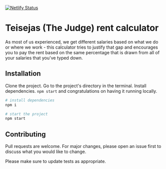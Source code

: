 [![Netlify Status](https://api.netlify.com/api/v1/badges/4b1d242c-3b1d-4426-b668-e0229ae54919/deploy-status)](https://app.netlify.com/sites/equalrent/deploys)
# Teisejas (The Judge) rent calculator
As most of us experienced, we get different salaries based on what we do or where we work - this calculator tries to justify that gap and encourages you to pay the rent based on the same percentage that is drawn from all of your salaries that you've typed down.

## Installation

Clone the project. Go to the project's directory in the terminal. Install dependencies. `npm start` and congratulations on having it running locally. 

```bash
# install dependencies
npm i

# start the project
npm start
```

## Contributing
Pull requests are welcome. For major changes, please open an issue first to discuss what you would like to change.

Please make sure to update tests as appropriate.
